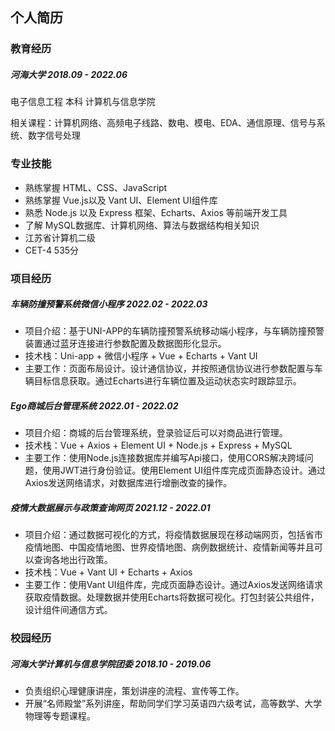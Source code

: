 ## 个人简历

### 教育经历

##### 河海大学                                                                         2018.09 - 2022.06

电子信息工程 本科 计算机与信息学院

相关课程：计算机网络、高频电子线路、数电、模电、EDA、通信原理、信号与系统、数字信号处理

### 专业技能

- 熟练掌握 HTML、CSS、JavaScript
- 熟练掌握 Vue.js以及 Vant UI、Element UI组件库
- 熟悉 Node.js 以及 Express 框架、Echarts、Axios 等前端开发工具
- 了解 MySQL数据库、计算机网络、算法与数据结构相关知识
-  江苏省计算机二级
- CET-4 535分

### 项目经历

##### 车辆防撞预警系统微信小程序							           2022.02 - 2022.03

- 项目介绍：基于UNI-APP的车辆防撞预警系统移动端小程序，与车辆防撞预警装置通过蓝牙连接进行参数配置及数据图形化显示。
- 技术栈：Uni-app + 微信小程序 + Vue + Echarts + Vant UI
- 主要工作：页面布局设计。设计通信协议，并按照通信协议进行参数配置与车辆目标信息获取。通过Echarts进行车辆位置及运动状态实时跟踪显示。

##### Ego商城后台管理系统							                       2022.01 - 2022.02

- 项目介绍：商城的后台管理系统，登录验证后可以对商品进行管理。
- 技术栈：Vue + Axios + Element UI + Node.js + Express + MySQL
- 主要工作：使用Node.js连接数据库并编写Api接口，使用CORS解决跨域问题，使用JWT进行身份验证。使用Element UI组件库完成页面静态设计。通过Axios发送网络请求，对数据库进行增删改查的操作。

##### 疫情大数据展示与政策查询网页							       2021.12 - 2022.01

- 项目介绍：通过数据可视化的方式，将疫情数据展现在移动端网页，包括省市疫情地图、中国疫情地图、世界疫情地图、病例数据统计、疫情新闻等并且可以查询各地出行政策。
- 技术栈：Vue + Vant UI + Echarts + Axios
- 主要工作：使用Vant UI组件库，完成页面静态设计。通过Axios发送网络请求获取疫情数据。处理数据并使用Echarts将数据可视化。打包封装公共组件，设计组件间通信方式。

### 校园经历

##### 河海大学计算机与信息学院团委                                  2018.10 - 2019.06

- 负责组织心理健康讲座，策划讲座的流程、宣传等工作。
- 开展“名师殿堂”系列讲座，帮助同学们学习英语四六级考试，高等数学、大学物理等专题课程。
